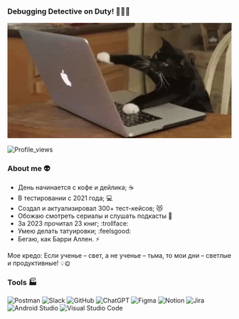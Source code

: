 ### Debugging Detective on Duty! 🕵️‍♂️🚨

![Header](https://github.com/DeeploveTattooer/DeeploveTattooer/blob/main/assets/giphy.gif)

![Profile_views](https://komarev.com/ghpvc/?username=deeplovetattooer&color=orange&style=for-the-badge)



### About me 👽
- День начинается с кофе и дейлика; ☕
- В тестировании с 2021 года; 💻
- Создал и актуализировал 300+ тест-кейсов; 😻
- Обожаю смотреть сериалы и слушать подкасты 🎥
- За 2023 прочитал 23 книг; :trollface:
- Умею делать татуировки; :feelsgood:
- Бегаю, как Барри Аллен. :zap:

Мое кредо: Если ученье – свет, а не ученье – тьма, то мои дни – светлые и продуктивные! 💡🌞



### Tools 🏭

![Postman](https://img.shields.io/badge/Postman-FF6C37?style=for-the-badge&logo=postman&logoColor=white)
![Slack](https://img.shields.io/badge/Slack-4A154B?style=for-the-badge&logo=slack&logoColor=white)
![GitHub](https://img.shields.io/badge/github-%23121011.svg?style=for-the-badge&logo=github&logoColor=white)
![ChatGPT](https://img.shields.io/badge/chatGPT-74aa9c?style=for-the-badge&logo=openai&logoColor=white)
![Figma](https://img.shields.io/badge/figma-%23F24E1E.svg?style=for-the-badge&logo=figma&logoColor=white)
![Notion](https://img.shields.io/badge/Notion-%23000000.svg?style=for-the-badge&logo=notion&logoColor=white)
![Jira](https://img.shields.io/badge/jira-%230A0FFF.svg?style=for-the-badge&logo=jira&logoColor=white)
![Android Studio](https://img.shields.io/badge/Android%20Studio-3DDC84.svg?style=for-the-badge&logo=android-studio&logoColor=white)
![Visual Studio Code](https://img.shields.io/badge/Visual%20Studio%20Code-0078d7.svg?style=for-the-badge&logo=visual-studio-code&logoColor=white)

